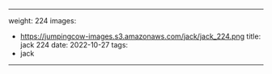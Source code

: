 
---
weight: 224
images:
- https://jumpingcow-images.s3.amazonaws.com/jack/jack_224.png
title: jack 224
date: 2022-10-27
tags:
- jack
---
